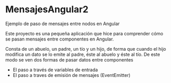 # MensajesAngular2
Ejemplo de paso de mensajes entre nodos en Angular

Este proyecto es una pequeña aplicación que hice para comprender cómo se pasan mensajes entre componentes en Angular.

Consta de un abuelo, un padre, un tío y un hijo, de forma que cuando el hijo modifica un dato se lo emite al padre, éste al abuelo y éste al tío. De este modo se ven dos formas de pasar datos entre componentes
- El paso a través de variables de entrada
- El paso a traves de emisión de mensajes (EventEmitter)
